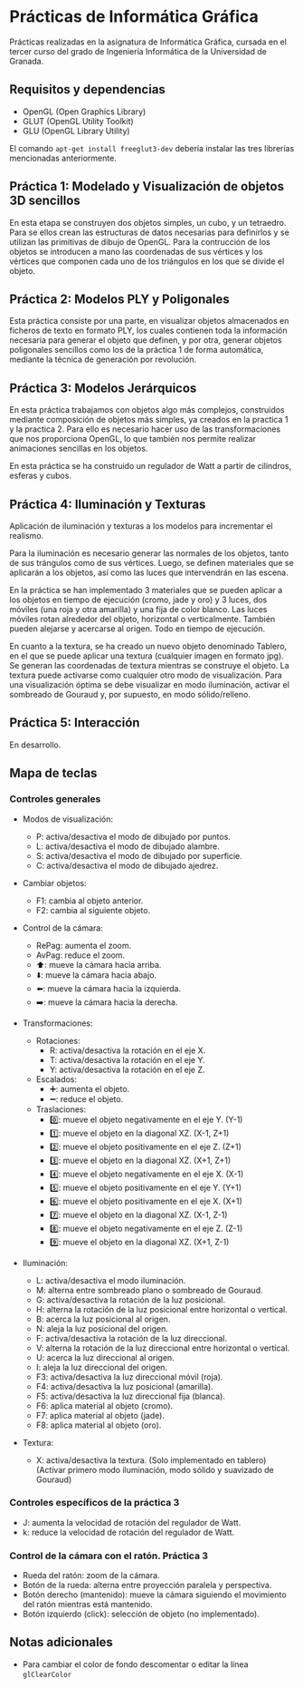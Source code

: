 # Prácticas de Informática Gráfica

Prácticas realizadas en la asignatura de Informática Gráfica, cursada en el
tercer curso del grado de Ingeniería Informática de la Universidad de Granada.

## Requisitos y dependencias

  * OpenGL (Open Graphics Library)
  * GLUT (OpenGL Utility Toolkit)
  * GLU (OpenGL Library Utility)

  El comando `apt-get install freeglut3-dev` debería instalar las tres librerías
  mencionadas anteriormente.

## Práctica 1: Modelado y Visualización de objetos 3D sencillos

  En esta etapa se construyen dos objetos simples, un cubo, y un tetraedro.
  Para se ellos crean las estructuras de datos necesarias para definirlos y se
  utilizan las primitivas de dibujo de OpenGL.
  Para la contrucción de los objetos se introducen a mano las coordenadas de sus
  vértices y los vértices que componen cada uno de los triángulos en los que se
  divide el objeto.

## Práctica 2: Modelos PLY y Poligonales

  Esta práctica consiste por una parte, en visualizar objetos almacenados en
  ficheros de texto en formato PLY, los cuales contienen toda la información
  necesaria para generar el objeto que definen, y por otra, generar objetos
  poligonales sencillos como los de la práctica 1 de forma automática, mediante
  la técnica de generación por revolución.

## Práctica 3: Modelos Jerárquicos

  En esta práctica trabajamos con objetos algo más complejos, construidos mediante
  composición de objetos más simples, ya creados en la practica 1 y la practica 2.
  Para ello es necesario hacer uso de las transformaciones que nos proporciona
  OpenGL, lo que también nos permite realizar animaciones sencillas en los objetos.

  En esta práctica se ha construido un regulador de Watt a partir de cilindros,
  esferas y cubos.

## Práctica 4: Iluminación y Texturas

  Aplicación de iluminación y texturas a los modelos para incrementar el realismo.

  Para la iluminación es necesario generar las normales de los objetos, tanto de sus trángulos como de sus vértices. Luego, se definen materiales que se aplicarán a los objetos, así como las luces que intervendrán en las escena.

  En la práctica se han implementado 3 materiales que se pueden aplicar a los objetos en tiempo de ejecución (cromo, jade y oro) y 3 luces, dos móviles (una roja y otra amarilla) y una fija de color blanco. Las luces móviles rotan alrededor del objeto, horizontal o verticalmente. También pueden alejarse y acercarse al origen. Todo en tiempo de ejecución.

  En cuanto a la textura, se ha creado un nuevo objeto denominado Tablero, en el que se puede aplicar una textura (cualquier imagen en formato jpg). Se generan las coordenadas de textura mientras se construye el objeto. La textura puede activarse como cualquier otro modo de visualización. Para una visualización óptima se debe visualizar en modo iluminación, activar el sombreado de Gouraud y, por supuesto, en modo sólido/relleno.


## Práctica 5: Interacción

  En desarrollo.

## Mapa de teclas

### Controles generales

  * Modos de visualización:
    * P: activa/desactiva el modo de dibujado por puntos.
    * L: activa/desactiva el modo de dibujado alambre.
    * S: activa/desactiva el modo de dibujado por superficie.
    * C: activa/desactiva el modo de dibujado ajedrez.

  * Cambiar objetos:
    * F1: cambia al objeto anterior.
    * F2: cambia al siguiente objeto.

  * Control de la cámara:
    * RePag: aumenta el zoom.
    * AvPag: reduce el zoom.
    * :arrow_up:: mueve la cámara hacia arriba.
    * :arrow_down:: mueve la cámara hacia abajo.
    * :arrow_left:: mueve la cámara hacia la izquierda.
    * :arrow_right:: mueve la cámara hacia la derecha.

  * Transformaciones:
    * Rotaciones:
      * R: activa/desactiva la rotación en el eje X.
      * T: activa/desactiva la rotación en el eje Y.
      * Y: activa/desactiva la rotación en el eje Z.
    * Escalados:
      * :heavy_plus_sign:: aumenta el objeto.
      * :heavy_minus_sign:: reduce el objeto.
    * Traslaciones:
      * :zero:: mueve el objeto negativamente en el eje Y.  (Y-1)
      * :one:: mueve el objeto en la diagonal XZ.           (X-1, Z+1)
      * :two:: mueve el objeto positivamente en el eje Z.   (Z+1)
      * :three:: mueve el objeto en la diagonal XZ.         (X+1, Z+1)
      * :four:: mueve el objeto negativamente en el eje X.  (X-1)
      * :five:: mueve el objeto positivamente en el eje Y.  (Y+1)
      * :six:: mueve el objeto positivamente en el eje X.   (X+1)
      * :seven:: mueve el objeto en la diagonal XZ.         (X-1, Z-1)
      * :eight:: mueve el objeto negativamente en el eje Z. (Z-1)
      * :nine:: mueve el objeto en la diagonal XZ.          (X+1, Z-1)

  * Iluminación:
    * L: activa/desactiva el modo iluminación.
    * M: alterna entre sombreado plano o sombreado de Gouraud.
    * G: activa/desactiva la rotación de la luz posicional.
    * H: alterna la rotación de la luz posicional entre horizontal o vertical.
    * B: acerca la luz posicional al origen.
    * N: aleja la luz posicional del origen.
    * F: activa/desactiva la rotación de la luz direccional.
    * V: alterna la rotación de la luz direccional entre horizontal o vertical.
    * U: acerca la luz direccional al origen.
    * I: aleja la luz direccional del origen.
    * F3: activa/desactiva la luz direccional móvil (roja).
    * F4: activa/desactiva la luz posicional (amarilla).
    * F5: activa/desactiva la luz direccional fija (blanca).
    * F6: aplica material al objeto (cromo).
    * F7: aplica material al objeto (jade).
    * F8: aplica material al objeto (oro).

  * Textura:
    * X: activa/desactiva la textura. (Solo implementado en tablero)
         (Activar primero modo iluminación, modo sólido y suavizado de Gouraud)

### Controles específicos de la práctica 3

  * J: aumenta la velocidad de rotación del regulador de Watt.
  * k: reduce la velocidad de rotación del regulador de Watt.

### Control de la cámara con el ratón. Práctica 3

  * Rueda del ratón: zoom de la cámara.
  * Botón de la rueda: alterna entre proyección paralela y perspectiva.
  * Botón derecho (mantenido): mueve la cámara siguiendo el movimiento del ratón mientras está mantenido.
  * Botón izquierdo (click): selección de objeto (no implementado).


## Notas adicionales

  * Para cambiar el color de fondo descomentar o editar la línea `glClearColor`
